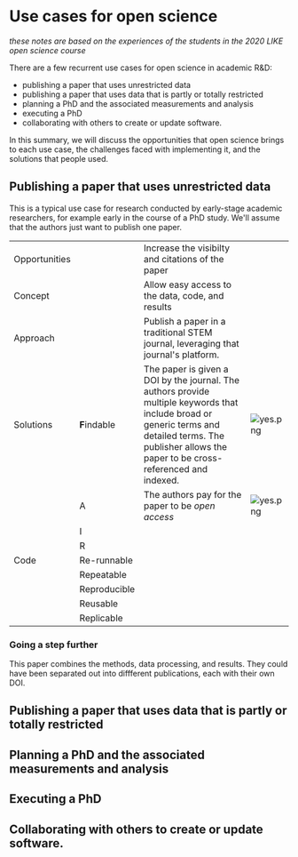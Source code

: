 # Use cases for open science

_these notes are based on the experiences of the students in the 2020 LIKE open science course_

There are a few recurrent use cases for open science in academic R&D:
 - publishing a paper that uses unrestricted data
 - publishing a paper that uses data that is partly or totally restricted
 - planning a PhD and the associated measurements and analysis
 - executing a PhD
 - collaborating with others to create or update software.

In this summary, we will discuss the opportunities that open science brings to each use case, the challenges faced with implementing it, and the solutions that people used.

## Publishing a paper that uses unrestricted data
This is a typical use case for research conducted by early-stage academic researchers, for example early in the course of a PhD study. We'll assume that the authors just want to publish one paper.

|               |              |   |   |
|---------------|--------------|---|---|
| Opportunities |              | Increase the visibilty and citations of the paper  |
| Concept       |              | Allow easy access to the data, code, and results  |
| Approach      |              | Publish a paper in a traditional STEM journal, leveraging that journal's platform. |
| Solutions     | **F**indable | The paper is given a DOI by the journal. The authors provide multiple keywords that include broad or generic terms and detailed terms. The publisher allows the paper to be cross-referenced and indexed. | ![yes.png]() |
|               | A            | The authors pay for the paper to be _open access_  | ![yes.png]()
|               | I            |   |
|               | R            |   |
| Code          | Re-runnable  |   |
|               | Repeatable   |   |
|               | Reproducible |   |
|               | Reusable     |   |
|               | Replicable   |   |

### Going a step further
This paper combines the methods, data processing, and results. They could have been separated out into diffferent publications, each with their own DOI.


## Publishing a paper that uses data that is partly or totally restricted

## Planning a PhD and the associated measurements and analysis

## Executing a PhD

## Collaborating with others to create or update software.
